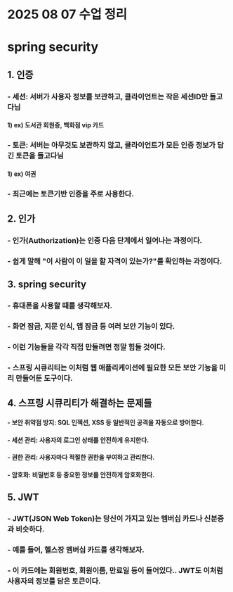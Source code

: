 # 2025 08 07 수업 정리
# spring security
## 1. 인증
### - 세션: 서버가 사용자 정보를 보관하고, 클라이언트는 작은 세션ID만 들고다님
#### 1) ex) 도서관 회원증, 백화점 vip 카드
### - 토큰: 서버는 아무것도 보관하지 않고, 클라이언트가 모든 인증 정보가 담긴 토큰을 들고다님
#### 1) ex) 여권
### - 최근에는 토큰기반 인증을 주로 사용한다.
## 2. 인가
### - 인가(Authorization)는 인증 다음 단계에서 일어나는 과정이다. 
### - 쉽게 말해 "이 사람이 이 일을 할 자격이 있는가?"를 확인하는 과정이다.
## 3. spring security
### - 휴대폰을 사용할 때를 생각해보자. 
### - 화면 잠금, 지문 인식, 앱 잠금 등 여러 보안 기능이 있다. 
### - 이런 기능들을 각각 직접 만들려면 정말 힘들 것이다. 
### - 스프링 시큐리티는 이처럼 웹 애플리케이션에 필요한 모든 보안 기능을 미리 만들어둔 도구이다.
## 4. 스프링 시큐리티가 해결하는 문제들
#### - **보안 취약점 방지**: SQL 인젝션, XSS 등 일반적인 공격을 자동으로 방어한다.
#### - **세션 관리**: 사용자의 로그인 상태를 안전하게 유지한다.
#### - **권한 관리**: 사용자마다 적절한 권한을 부여하고 관리한다.
#### - **암호화**: 비밀번호 등 중요한 정보를 안전하게 암호화한다.

## 5. JWT
### - JWT(JSON Web Token)는 당신이 가지고 있는 멤버십 카드나 신분증과 비슷하다. 
### - 예를 들어, 헬스장 멤버십 카드를 생각해보자. 
### - 이 카드에는 회원번호, 회원이름, 만료일 등이 들어있다.. JWT도 이처럼 사용자의 정보를 담은 토큰이다.


